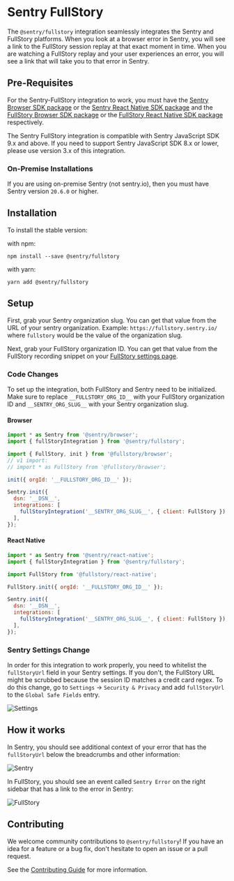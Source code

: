 # Sentry FullStory

The `@sentry/fullstory` integration seamlessly integrates the Sentry and FullStory platforms. When you look at a browser error in Sentry, you will see a link to the FullStory session replay at that exact moment in time. When you are watching a FullStory replay and your user experiences an error, you will see a link that will take you to that error in Sentry.

## Pre-Requisites

For the Sentry-FullStory integration to work, you must have the [Sentry Browser SDK package](https://www.npmjs.com/package/@sentry/browser) or the [Sentry React Native SDK package](https://www.npmjs.com/package/@sentry/react-native) and the [FullStory Browser SDK package](https://www.npmjs.com/package/@fullstory/browser) or the [FullStory React Native SDK package](https://www.npmjs.com/package/@fullstory/react-native) respectively.

The Sentry FullStory integration is compatible with Sentry JavaScript SDK 9.x and above. If you need to support Sentry JavaScript SDK 8.x or lower, please use version 3.x of this integration.

### On-Premise Installations

If you are using on-premise Sentry (not sentry.io), then you must have Sentry version `20.6.0` or higher.

## Installation

To install the stable version:

with npm:

```
npm install --save @sentry/fullstory
```

with yarn:

```
yarn add @sentry/fullstory
```

## Setup

First, grab your Sentry organization slug. You can get that value from the URL of your sentry organization. Example: `https://fullstory.sentry.io/` where `fullstory` would be the value of the organization slug.

Next, grab your FullStory organization ID. You can get that value from the FullStory recording snippet on your [FullStory settings page](https://help.fullstory.com/hc/en-us/articles/360020623514).

### Code Changes

To set up the integration, both FullStory and Sentry need to be initialized. Make sure to replace `__FULLSTORY_ORG_ID__` with your FullStory organization ID and `__SENTRY_ORG_SLUG__` with your Sentry organization slug.

#### Browser

```javascript
import * as Sentry from '@sentry/browser';
import { fullStoryIntegration } from '@sentry/fullstory';

import { FullStory, init } from '@fullstory/browser';
// v1 import:
// import * as FullStory from '@fullstory/browser';

init({ orgId: '__FULLSTORY_ORG_ID__' });

Sentry.init({
  dsn: '__DSN__',
  integrations: [
    fullStoryIntegration('__SENTRY_ORG_SLUG__', { client: FullStory }),
  ],
});
```

#### React Native

```javascript
import * as Sentry from '@sentry/react-native';
import { fullStoryIntegration } from '@sentry/fullstory';

import FullStory from '@fullstory/react-native';

FullStory.init({ orgId: '__FULLSTORY_ORG_ID__' });

Sentry.init({
  dsn: '__DSN__',
  integrations: [
    fullStoryIntegration('__SENTRY_ORG_SLUG__', { client: FullStory }),
  ],
});
```

### Sentry Settings Change

In order for this integration to work properly, you need to whitelist the `fullStoryUrl` field in your Sentry settings. If you don't, the FullStory URL might be scrubbed because the session ID matches a credit card regex. To do this change, go to `Settings` -> `Security & Privacy` and add `fullStoryUrl` to the `Global Safe Fields` entry.

![Settings](https://i.imgur.com/zk0hShj.png)

## How it works

In Sentry, you should see additional context of your error that has the `fullStoryUrl` below the breadcrumbs and other information:

![Sentry](https://i.imgur.com/O4r4Wvq.png)

In FullStory, you should see an event called `Sentry Error` on the right sidebar that has a link to the error in Sentry:

![FullStory](https://i.imgur.com/FutjI0R.png)

## Contributing

We welcome community contributions to `@sentry/fullstory`! If you have an idea for a feature or a bug fix, don't hesitate to open an issue or a pull request.

See the [Contributing Guide](CONTRIBUTING.md) for more information.

